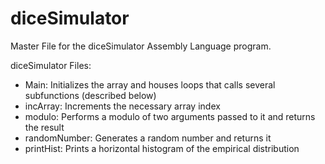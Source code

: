 # diceSimulator
Master File for the diceSimulator Assembly Language program.

diceSimulator Files:
- Main: Initializes the array and houses loops that calls several subfunctions (described below)
- incArray: Increments the necessary array index
- modulo: Performs a modulo of two arguments passed to it and returns the result
- randomNumber: Generates a random number and returns it
- printHist: Prints a horizontal histogram of the empirical distribution
